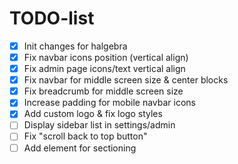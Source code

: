 # TODO-list

- [X] Init changes for halgebra
- [X] Fix navbar icons position (vertical align)
- [X] Fix admin page icons/text vertical align
- [X] Fix navbar for middle screen size & center blocks
- [X] Fix breadcrumb for middle screen size
- [X] Increase padding for mobile navbar icons
- [X] Add custom logo & fix logo styles 
- [ ] Display sidebar list in settings/admin
- [ ] Fix "scroll back to top button"
- [ ] Add element for sectioning
